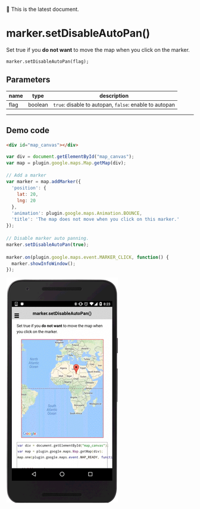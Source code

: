 :green_heart: This is the latest document.

# marker.setDisableAutoPan()

Set true if you **do not want** to move the map when you click on the marker.

```
marker.setDisableAutoPan(flag);
```

## Parameters

name           | type          | description
---------------|---------------|---------------------------------------
flag           | boolean       | `true`: disable to autopan, `false`: enable to autopan
-----------------------------------------------------------------------

## Demo code

```html
<div id="map_canvas"></div>
```

```js
var div = document.getElementById("map_canvas");
var map = plugin.google.maps.Map.getMap(div);

// Add a marker
var marker = map.addMarker({
  'position': {
    lat: 20,
    lng: 20
  },
  'animation': plugin.google.maps.Animation.BOUNCE,
  'title': 'The map does not move when you click on this marker.'
});

// Disable marker auto panning.
marker.setDisableAutoPan(true);

marker.on(plugin.google.maps.event.MARKER_CLICK, function() {
  marker.showInfoWindow();
});

```

![](image.gif)

